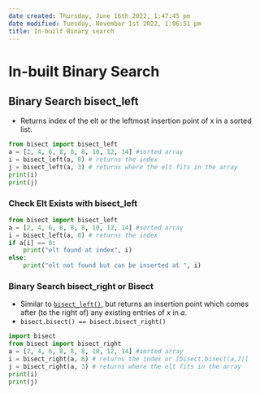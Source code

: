 ```yaml
---
date created: Thursday, June 16th 2022, 1:47:45 pm
date modified: Tuesday, November 1st 2022, 1:06:51 pm
title: In-built Binary search
---
```


# In-built Binary Search

## Binary Search **bisect_left**

- Returns index of the elt or the leftmost insertion point of x in a sorted list.

```python
from bisect import bisect_left
a = [2, 4, 6, 8, 8, 8, 10, 12, 14] #sorted array
i = bisect_left(a, 8) # returns the index
j = bisect_left(a, 3) # returns where the elt fits in the array
print(i)
print(j)
```

### Check Elt Exists with bisect_left

```python
from bisect import bisect_left
a = [2, 4, 6, 8, 8, 8, 10, 12, 14] #sorted array
i = bisect_left(a, 8) # returns the index
if a[i] == 8:
	print("elt found at index", i)
else:
	print("elt not found but can be inserted at ", i)
```

### Binary Search **bisect_right** or Bisect

- Similar to [`bisect_left()`](https://docs.python.org/3/library/bisect.html#bisect.bisect_left "bisect.bisect_left"), but returns an insertion point which comes after (to the right of) any existing entries of _x_ in _a_.
- `bisect.bisect() == bisect.bisect_right()`

```python
import bisect
from bisect import bisect_right
a = [2, 4, 6, 8, 8, 8, 10, 12, 14] #sorted array
i = bisect_right(a, 8) # returns the index or [bisect.bisect(a,7)]
j = bisect_right(a, 3) # returns where the elt fits in the array
print(i)
print(j)
```
